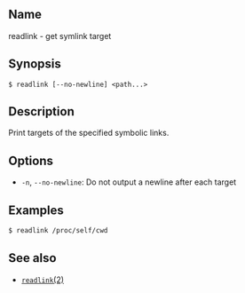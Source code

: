 ## Name

readlink - get symlink target

## Synopsis

```**sh
$ readlink [--no-newline] <path...>
```

## Description

Print targets of the specified symbolic links.

## Options

-   `-n`, `--no-newline`: Do not output a newline after each target

## Examples

```sh
$ readlink /proc/self/cwd
```

## See also

-   [`readlink`(2)](help://man/2/readlink)
